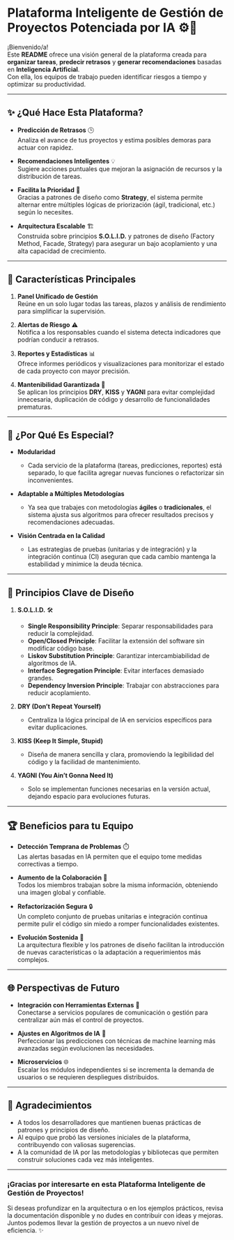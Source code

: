 # Plataforma Inteligente de Gestión de Proyectos Potenciada por IA ⚙️🚀

¡Bienvenido/a!  
Este **README** ofrece una visión general de la plataforma creada para **organizar tareas**, **predecir retrasos** y **generar recomendaciones** basadas en **Inteligencia Artificial**.  
Con ella, los equipos de trabajo pueden identificar riesgos a tiempo y optimizar su productividad.

---

## ✨ ¿Qué Hace Esta Plataforma?

- **Predicción de Retrasos** 🕒  
  Analiza el avance de tus proyectos y estima posibles demoras para actuar con rapidez.

- **Recomendaciones Inteligentes** 💡  
  Sugiere acciones puntuales que mejoran la asignación de recursos y la distribución de tareas.

- **Facilita la Prioridad** 🎯  
  Gracias a patrones de diseño como **Strategy**, el sistema permite alternar entre múltiples lógicas de priorización (ágil, tradicional, etc.) según lo necesites.

- **Arquitectura Escalable** 🏗️  
  Construida sobre principios **S.O.L.I.D.** y patrones de diseño (Factory Method, Facade, Strategy) para asegurar un bajo acoplamiento y una alta capacidad de crecimiento.

---

## 🚀 Características Principales

1. **Panel Unificado de Gestión**  
   Reúne en un solo lugar todas las tareas, plazos y análisis de rendimiento para simplificar la supervisión.

2. **Alertas de Riesgo** ⚠️  
   Notifica a los responsables cuando el sistema detecta indicadores que podrían conducir a retrasos.

3. **Reportes y Estadísticas** 📊  
   Ofrece informes periódicos y visualizaciones para monitorizar el estado de cada proyecto con mayor precisión.

4. **Mantenibilidad Garantizada** 🤝  
   Se aplican los principios **DRY**, **KISS** y **YAGNI** para evitar complejidad innecesaria, duplicación de código y desarrollo de funcionalidades prematuras.

---

## 💼 ¿Por Qué Es Especial?

- **Modularidad**  
  - Cada servicio de la plataforma (tareas, predicciones, reportes) está separado, lo que facilita agregar nuevas funciones o refactorizar sin inconvenientes.

- **Adaptable a Múltiples Metodologías**  
  - Ya sea que trabajes con metodologías **ágiles** o **tradicionales**, el sistema ajusta sus algoritmos para ofrecer resultados precisos y recomendaciones adecuadas.

- **Visión Centrada en la Calidad**  
  - Las estrategias de pruebas (unitarias y de integración) y la integración continua (CI) aseguran que cada cambio mantenga la estabilidad y minimice la deuda técnica.

---

## 🔑 Principios Clave de Diseño

1. **S.O.L.I.D.** 🛠️  
   - **Single Responsibility Principle**: Separar responsabilidades para reducir la complejidad.  
   - **Open/Closed Principle**: Facilitar la extensión del software sin modificar código base.  
   - **Liskov Substitution Principle**: Garantizar intercambiabilidad de algoritmos de IA.  
   - **Interface Segregation Principle**: Evitar interfaces demasiado grandes.  
   - **Dependency Inversion Principle**: Trabajar con abstracciones para reducir acoplamiento.

2. **DRY (Don’t Repeat Yourself)**  
   - Centraliza la lógica principal de IA en servicios específicos para evitar duplicaciones.

3. **KISS (Keep It Simple, Stupid)**  
   - Diseña de manera sencilla y clara, promoviendo la legibilidad del código y la facilidad de mantenimiento.

4. **YAGNI (You Ain’t Gonna Need It)**  
   - Solo se implementan funciones necesarias en la versión actual, dejando espacio para evoluciones futuras.

---

## 🏆 Beneficios para tu Equipo

- **Detección Temprana de Problemas** ⏱️  
  Las alertas basadas en IA permiten que el equipo tome medidas correctivas a tiempo.

- **Aumento de la Colaboración** 🤝  
  Todos los miembros trabajan sobre la misma información, obteniendo una imagen global y confiable.

- **Refactorización Segura** 🔒  
  Un completo conjunto de pruebas unitarias e integración continua permite pulir el código sin miedo a romper funcionalidades existentes.

- **Evolución Sostenida** 🌱  
  La arquitectura flexible y los patrones de diseño facilitan la introducción de nuevas características o la adaptación a requerimientos más complejos.

---

## 🌐 Perspectivas de Futuro

- **Integración con Herramientas Externas** 🔗  
  Conectarse a servicios populares de comunicación o gestión para centralizar aún más el control de proyectos.

- **Ajustes en Algoritmos de IA** 🧠  
  Perfeccionar las predicciones con técnicas de machine learning más avanzadas según evolucionen las necesidades.

- **Microservicios** 🌐  
  Escalar los módulos independientes si se incrementa la demanda de usuarios o se requieren despliegues distribuidos.

---

## 🙏 Agradecimientos

- A todos los desarrolladores que mantienen buenas prácticas de patrones y principios de diseño.  
- Al equipo que probó las versiones iniciales de la plataforma, contribuyendo con valiosas sugerencias.  
- A la comunidad de IA por las metodologías y bibliotecas que permiten construir soluciones cada vez más inteligentes.

---

### ¡Gracias por interesarte en esta **Plataforma Inteligente de Gestión de Proyectos**!  
Si deseas profundizar en la arquitectura o en los ejemplos prácticos, revisa la documentación disponible y no dudes en contribuir con ideas y mejoras. Juntos podemos llevar la gestión de proyectos a un nuevo nivel de eficiencia. ✨
